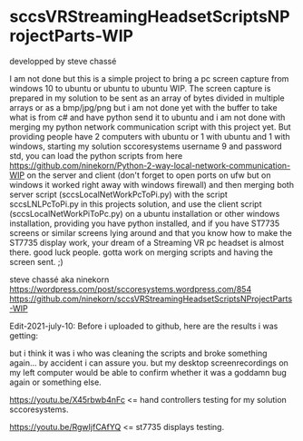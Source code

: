 # sccsVRStreamingHeadsetScriptsNProjectParts-WIP

developped by steve chassé

I am not done but this is a simple project to bring a pc screen capture from windows 10 to ubuntu or ubuntu to ubuntu WIP. The screen capture is prepared in my solution to be sent as an array of bytes divided in multiple arrays or as a bmp/jpg/png but i am not done yet with the buffer to take what is from c# and have python send it to ubuntu and i am not done with merging my python network communication script with this project yet. But providing people have 2 computers with ubuntu or 1 with ubuntu and 1 with windows, starting my solution sccoresystems username 9 and password std, you can load the python scripts from here https://github.com/ninekorn/Python-2-way-local-network-communication-WIP on the server and client (don't forget to open ports on ufw but on windows it worked right away with windows firewall) and then merging both server script (sccsLocalNetWorkPcToPi.py) with the script sccsLNLPcToPi.py in this projects solution, and use the client script (sccsLocalNetWorkPiToPc.py) on a ubuntu installation or other windows installation, providing you have python installed, and if you have ST7735 screens or similar screens lying around and that you know how to make the ST7735 display work, your dream of a Streaming VR pc headset is almost there. good luck people. gotta work on merging scripts and having the screen sent. ;)

steve chassé aka ninekorn
https://wordpress.com/post/sccoresystems.wordpress.com/854
https://github.com/ninekorn/sccsVRStreamingHeadsetScriptsNProjectParts-WIP

Edit-2021-july-10: Before i uploaded to github, here are the results i was getting:

but i think it was i who was cleaning the scripts and broke something again... by accident i can assure you. but my desktop screenrecordings on my left computer would be able to confirm whether it was a goddamn bug again or something else. 

https://youtu.be/X45rbwb4nFc <= hand controllers testing for my solution sccoresystems.

https://youtu.be/RgwIjfCAfYQ <= st7735 displays testing.



